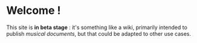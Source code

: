 Welcome !
=========

This site is **in beta stage** : it's something like a wiki, primarily intended
to publish *musical documents*, but that could be adapted to other use cases.
